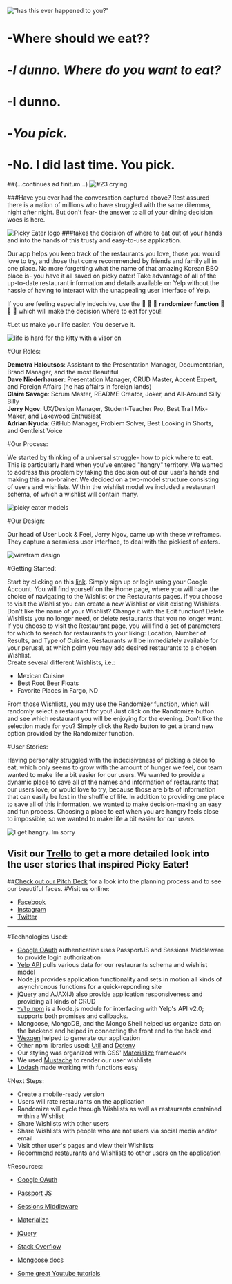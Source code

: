 !["has this ever happened to you?"](https://i.imgur.com/jBpYiwX.jpg)

# -Where should we eat??
# -_I dunno. Where do you want to eat?_
# -I dunno.
# -_You pick._
# -No. I did last time. You pick.


##(...continues ad finitum...)
![#23 crying](https://i.imgur.com/q767fPH.jpg)


###Have you ever had the conversation captured above? Rest assured there is a nation of millions who have struggled with the same dilemma, night after night. But don't fear- the answer to all of your dining decision woes is here.

![Picky Eater logo](https://i.imgur.com/Z3CYOSZ.png)
###takes the decision of where to eat out of your hands and into the hands of this trusty and easy-to-use application. 

Our app helps you keep track of the restaurants you love, those you would love to try, and those that come recommended by friends and family all in one place. No more forgetting what the name of that amazing Korean BBQ place is- you have it all saved on picky eater! Take advantage of all of the up-to-date restaurant information and details available on Yelp without the hassle of having to interact with the unappealing user interface of Yelp. 

If you are feeling especially indecisive, use the 
:tada: :tada: :tada: **randomizer function** :tada: :tada: :tada:
which will make the decision where to eat for you!!

#Let us make your life easier. You deserve it.

![life is hard for the kitty with a visor on](http://i.giphy.com/COZtHnD6Anijm.gif)

#Our Roles:

**Demetra Haloutsos**: Assistant to the Presentation Manager, Documentarian, Brand Manager, and the most Beautiful  
**Dave Niederhauser**: Presentation Manager, CRUD Master, Accent Expert, and Foreign Affairs (he has affairs in foreign lands)  
**Claire Savage**: Scrum Master, README Creator, Joker, and All-Around Silly Billy  
**Jerry Ngov**: UX/Design Manager, Student-Teacher Pro, Best Trail Mix-Maker, and Lakewood Enthusiast  
**Adrian Nyuda**:  GitHub Manager, Problem Solver, Best Looking in Shorts, and Gentleist Voice  

#Our Process:

We started by thinking of a universal struggle- how to pick where to eat. This is particularly hard when you've entered "hangry" territory. We wanted to address this problem by taking the decision out of our user's hands and making this a no-brainer. We decided on a two-model structure consisting of users and wishlists. Within the wishlist model we included a restaurant schema, of which a wishlist will contain many.

![picky eater models](https://i.imgur.com/wbwMyCD.png)

#Our Design:

Our head of User Look & Feel, Jerry Ngov, came up with these wireframes. They capture a seamless user interface, to deal with the pickiest of eaters.

![wirefram design](https://i.imgur.com/oLJKHyH.png)


#Getting Started:

Start by clicking on this [link](http://infinite-plateau-47667.herokuapp.com/).
Simply sign up or login using your Google Account. You will find yourself on the Home page, where you will have the choice of navigating to the Wishlist or the Restaurants pages. If you choose to visit the Wishlist you can create a new Wishlist or visit existing Wishlists. Don't like the name of your Wishlist? Change it with the Edit function! Delete Wishlists you no longer need, or delete restaurants that you no longer want. If you choose to visit the Restaurant page, you will find a set of parameters for which to search for restaurants to your liking: Location, Number of Results, and Type of Cuisine. Restaurants will be immediately available for your perusal, at which point you may add desired restaurants to a  chosen Wishlist.    
Create several different Wishlists, i.e.:

* Mexican Cuisine
* Best Root Beer Floats
* Favorite Places in Fargo, ND

From those Wishlists, you may use the Randomizer function, which will randomly select a restaurant for you! Just click on the Randomize button and see which restaurant you will be enjoying for the evening. Don't like the selection made for you? Simply click the Redo button to get a brand new option provided by the Randomizer function.


#User Stories:

Having personally struggled with the indecisiveness of picking a place to eat, which only seems to grow with the amount of hunger we feel, our team wanted to make life a bit easier for our users. We wanted to provide a dynamic place to save all of the names and information of restaurants that our users love, or would love to try, because those are bits of information that can easily be lost in the shuffle of life. In addition to providing one place to save all of this information, we wanted to make decision-making an easy and fun process. Choosing a place to eat when you are hangry feels close to impossible, so we wanted to make life a bit easier for our users. 

![I get hangry. Im sorry](https://i.imgur.com/iVqwUvS.png)
 

Visit our [Trello](https://trello.com/b/J1hegJdy/pickyeater) to get a more detailed look into the user stories that inspired Picky Eater!
---
##[Check out our Pitch Deck](https://slack-files.com/files-pri-safe/T0351JZQ0-F0TJS1XGD/presentation_project_3.pdf?c=1458264396-0b8c9367da448e2da03b0dcf3d459e9cc4934720) for a look into the planning process and to see our beautiful faces.
#Visit us online:
- [Facebook](https://www.facebook.com/pickyeater123/)
- [Instagram](https://www.instagram.com/pickyeater_app/)
- [Twitter](https://twitter.com/pickyEater1)

---
#Technologies Used:

- [Google OAuth](https://developers.google.com/identity/protocols/OAuth2WebServer) authentication uses PassportJS and Sessions Middleware to provide login authorization  
- [Yelp API](https://www.yelp.com/developers/documentation/v2/overview) pulls various data for our restaurants schema and wishlist model  
- Node.js provides application functionality and sets in motion all kinds of asynchronous functions for a quick-reponding site  
- [jQuery](http://api.jquery.com/) and AJAX(J) also provide application responsiveness and providing all kinds of CRUD  
- [`Yelp` npm](https://www.npmjs.com/package/yelp) is a Node.js module for interfacing with Yelp's API v2.0; supports both promises and callbacks.  
- Mongoose, MongoDB, and the Mongo Shell helped us organize data on the backend and helped in connecting the front end to the back end  
- [Wexgen](https://github.com/h4w5/wexgen) helped to generate our application  
- Other npm libraries used: [Util](https://www.npmjs.com/package/util) and [Dotenv](https://www.npmjs.com/package/dotenv)   
- Our styling was organized with CSS' [Materialize](http://materializecss.com/about.html) framework  
- We used [Mustache](https://github.com/janl/mustache.js) to render our user wishlists  
- [Lodash](https://lodash.com/) made working with functions easy   


#Next Steps:

- Create a mobile-ready version
- Users will rate restaurants on the application
- Randomize will cycle through Wishlists as well as restaurants contained within a Wishlist
- Share Wishlists with other users
- Share Wishlists with people who are not users via social media and/or email
- Visit other user's pages and view their Wishlists
- Recommend restaurants and Wishlists to other users on the application

#Resources:  

- [Google OAuth](https://developers.google.com/identity/protocols/OAuth2)

- [Passport JS](http://passportjs.org/)

- [Sessions Middleware](https://github.com/expressjs/session)

- [Materialize](http://materializecss.com/about.html)

- [jQuery](http://api.jquery.com/)

- [Stack Overflow](http://stackoverflow.com/)

- [Mongoose docs](http://mongoosejs.com/)

- [Some great Youtube tutorials](https://www.youtube.com/watch?v=hMxGhHNOkCU)

